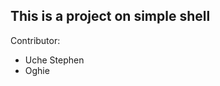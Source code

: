 <h2>This is a project on simple shell</h2>

<p> Contributor: </p>

<ul>
    <li>Uche Stephen</li>
    <li>Oghie </li>
</ul>
